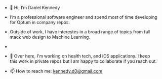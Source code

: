 - 👋 Hi, I’m Daniel Kennedy
- I’m a professional software engineer and spend most of time developing for Optum in company repos.
- Outside of work, I have interestes in a broad range of topics from full stack web design to Machine Learning.
- 
- 🌱 Over here, I'm working on health tech, and iOS applications. I keep this work in private repos but I am happy to collaborate if you reach out.

- 📫 How to reach me: kennedy.d0@gmail.com

<!---
DRK90/DRK90 is a ✨ special ✨ repository because its `README.md` (this file) appears on your GitHub profile.
You can click the Preview link to take a look at your changes.
--->
